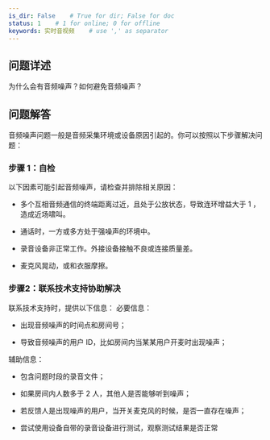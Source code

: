 ```yaml
---
is_dir: False    # True for dir; False for doc
status: 1    # 1 for online; 0 for offline
keywords: 实时音视频    # use ',' as separator
---
```


## 问题详述

为什么会有音频噪声？如何避免音频噪声？

## 问题解答

音频噪声问题一般是音频采集环境或设备原因引起的。你可以按照以下步骤解决问题：

### 步骤 1：自检

以下因素可能引起音频噪声，请检查并排除相关原因：

- 多个互相音频通信的终端距离过近，且处于公放状态，导致连环增益大于 1 ，造成近场啸叫。

- 通话时，一方或多方处于强噪声的环境中。

- 录音设备非正常工作。外接设备接触不良或连接质量差。

- 麦克风晃动，或和衣服摩擦。

### 步骤2：联系技术支持协助解决

联系技术支持时，提供以下信息：
必要信息：

- 出现音频噪声的时间点和房间号；

- 导致音频噪声的用户 ID，比如房间内当某某用户开麦时出现噪声；

辅助信息：

- 包含问题时段的录音文件；

- 如果房间内人数多于 2 人，其他人是否能够听到噪声；

- 若反馈人是出现噪声的用户，当开关麦克风的时候，是否一直存在噪声；

- 尝试使用设备自带的录音设备进行测试，观察测试结果是否正常
